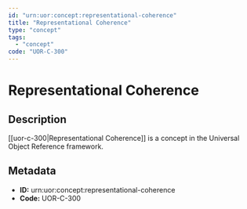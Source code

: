 ```yaml
---
id: "urn:uor:concept:representational-coherence"
title: "Representational Coherence"
type: "concept"
tags:
  - "concept"
code: "UOR-C-300"
---
```


# Representational Coherence

## Description

[[uor-c-300|Representational Coherence]] is a concept in the Universal Object Reference framework.

## Metadata

- **ID:** urn:uor:concept:representational-coherence
- **Code:** UOR-C-300
